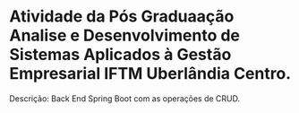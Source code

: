 # Atividade da Pós Graduaação Analise  e Desenvolvimento de Sistemas Aplicados à Gestão Empresarial IFTM Uberlândia Centro.

Descrição: Back End Spring Boot com as operações de CRUD.
